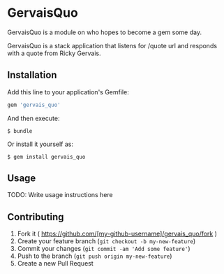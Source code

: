# GervaisQuo

GervaisQuo is a module on who hopes to become a gem some day.

GervaisQuo is a stack application that listens for /quote url and responds with a quote from Ricky Gervais.

## Installation

Add this line to your application's Gemfile:

```ruby
gem 'gervais_quo'
```

And then execute:

    $ bundle

Or install it yourself as:

    $ gem install gervais_quo

## Usage

TODO: Write usage instructions here

## Contributing

1. Fork it ( https://github.com/[my-github-username]/gervais_quo/fork )
2. Create your feature branch (`git checkout -b my-new-feature`)
3. Commit your changes (`git commit -am 'Add some feature'`)
4. Push to the branch (`git push origin my-new-feature`)
5. Create a new Pull Request
